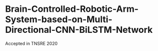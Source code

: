 # Brain-Controlled-Robotic-Arm-System-based-on-Multi-Directional-CNN-BiLSTM-Network
Accepted in TNSRE 2020
